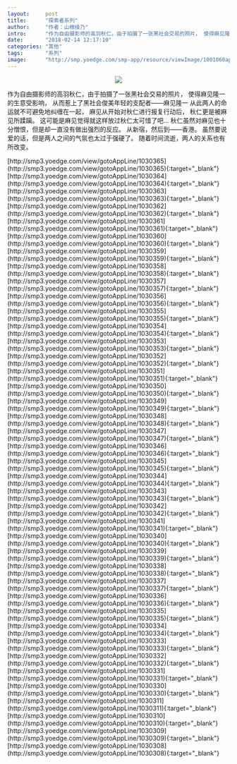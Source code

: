 ```yaml
---
layout:     post
title:      "探索者系列"
author:     "作者：山根绫乃"
intro:      "作为自由摄影师的高羽秋仁，由于拍摄了一张黑社会交易的照片， 使得麻见隆一的生意受影响， 从而惹上了黑社会俊美年轻的支配者——麻见隆一 从此两人的命运就不可避免地纠缠在一起， 麻见从开始对秋仁进行报复行动后， 秋仁更是被麻见所蹂躏。 这可能是麻见觉得就这样放过秋仁太可惜了吧… 秋仁虽然对麻见也十分憎恨，但是却一直没有做出强烈的反应。 从新宿，然后到——香港。 虽然要说爱的话，但是两人之间的气氛也太过于强硬了。 随着时间流逝，两人的关系也有所改变。"
date:       "2018-02-14 12:17:10"
categories: "其他"
tags:       "系列"
image:      "http://smp.yoedge.com/smp-app/resource/viewImage/1001060appline.png"
---
```

<div style="text-align: center">
<p><img src="http://smp.yoedge.com/smp-app/resource/viewImage/1001060appline.png"/></p>
</div>
<p class="post-meta">
<span>作为自由摄影师的高羽秋仁，由于拍摄了一张黑社会交易的照片， 使得麻见隆一的生意受影响， 从而惹上了黑社会俊美年轻的支配者——麻见隆一 从此两人的命运就不可避免地纠缠在一起， 麻见从开始对秋仁进行报复行动后， 秋仁更是被麻见所蹂躏。 这可能是麻见觉得就这样放过秋仁太可惜了吧… 秋仁虽然对麻见也十分憎恨，但是却一直没有做出强烈的反应。 从新宿，然后到——香港。 虽然要说爱的话，但是两人之间的气氛也太过于强硬了。 随着时间流逝，两人的关系也有所改变。</span>
</p>
[http://smp3.yoedge.com/view/gotoAppLine/1030365](http://smp3.yoedge.com/view/gotoAppLine/1030365){:target="_blank"}
[http://smp3.yoedge.com/view/gotoAppLine/1030364](http://smp3.yoedge.com/view/gotoAppLine/1030364){:target="_blank"}
[http://smp3.yoedge.com/view/gotoAppLine/1030363](http://smp3.yoedge.com/view/gotoAppLine/1030363){:target="_blank"}
[http://smp3.yoedge.com/view/gotoAppLine/1030362](http://smp3.yoedge.com/view/gotoAppLine/1030362){:target="_blank"}
[http://smp3.yoedge.com/view/gotoAppLine/1030361](http://smp3.yoedge.com/view/gotoAppLine/1030361){:target="_blank"}
[http://smp3.yoedge.com/view/gotoAppLine/1030360](http://smp3.yoedge.com/view/gotoAppLine/1030360){:target="_blank"}
[http://smp3.yoedge.com/view/gotoAppLine/1030359](http://smp3.yoedge.com/view/gotoAppLine/1030359){:target="_blank"}
[http://smp3.yoedge.com/view/gotoAppLine/1030358](http://smp3.yoedge.com/view/gotoAppLine/1030358){:target="_blank"}
[http://smp3.yoedge.com/view/gotoAppLine/1030357](http://smp3.yoedge.com/view/gotoAppLine/1030357){:target="_blank"}
[http://smp3.yoedge.com/view/gotoAppLine/1030356](http://smp3.yoedge.com/view/gotoAppLine/1030356){:target="_blank"}
[http://smp3.yoedge.com/view/gotoAppLine/1030355](http://smp3.yoedge.com/view/gotoAppLine/1030355){:target="_blank"}
[http://smp3.yoedge.com/view/gotoAppLine/1030354](http://smp3.yoedge.com/view/gotoAppLine/1030354){:target="_blank"}
[http://smp3.yoedge.com/view/gotoAppLine/1030353](http://smp3.yoedge.com/view/gotoAppLine/1030353){:target="_blank"}
[http://smp3.yoedge.com/view/gotoAppLine/1030352](http://smp3.yoedge.com/view/gotoAppLine/1030352){:target="_blank"}
[http://smp3.yoedge.com/view/gotoAppLine/1030351](http://smp3.yoedge.com/view/gotoAppLine/1030351){:target="_blank"}
[http://smp3.yoedge.com/view/gotoAppLine/1030350](http://smp3.yoedge.com/view/gotoAppLine/1030350){:target="_blank"}
[http://smp3.yoedge.com/view/gotoAppLine/1030349](http://smp3.yoedge.com/view/gotoAppLine/1030349){:target="_blank"}
[http://smp3.yoedge.com/view/gotoAppLine/1030348](http://smp3.yoedge.com/view/gotoAppLine/1030348){:target="_blank"}
[http://smp3.yoedge.com/view/gotoAppLine/1030347](http://smp3.yoedge.com/view/gotoAppLine/1030347){:target="_blank"}
[http://smp3.yoedge.com/view/gotoAppLine/1030346](http://smp3.yoedge.com/view/gotoAppLine/1030346){:target="_blank"}
[http://smp3.yoedge.com/view/gotoAppLine/1030345](http://smp3.yoedge.com/view/gotoAppLine/1030345){:target="_blank"}
[http://smp3.yoedge.com/view/gotoAppLine/1030344](http://smp3.yoedge.com/view/gotoAppLine/1030344){:target="_blank"}
[http://smp3.yoedge.com/view/gotoAppLine/1030343](http://smp3.yoedge.com/view/gotoAppLine/1030343){:target="_blank"}
[http://smp3.yoedge.com/view/gotoAppLine/1030342](http://smp3.yoedge.com/view/gotoAppLine/1030342){:target="_blank"}
[http://smp3.yoedge.com/view/gotoAppLine/1030341](http://smp3.yoedge.com/view/gotoAppLine/1030341){:target="_blank"}
[http://smp3.yoedge.com/view/gotoAppLine/1030340](http://smp3.yoedge.com/view/gotoAppLine/1030340){:target="_blank"}
[http://smp3.yoedge.com/view/gotoAppLine/1030339](http://smp3.yoedge.com/view/gotoAppLine/1030339){:target="_blank"}
[http://smp3.yoedge.com/view/gotoAppLine/1030338](http://smp3.yoedge.com/view/gotoAppLine/1030338){:target="_blank"}
[http://smp3.yoedge.com/view/gotoAppLine/1030337](http://smp3.yoedge.com/view/gotoAppLine/1030337){:target="_blank"}
[http://smp3.yoedge.com/view/gotoAppLine/1030336](http://smp3.yoedge.com/view/gotoAppLine/1030336){:target="_blank"}
[http://smp3.yoedge.com/view/gotoAppLine/1030335](http://smp3.yoedge.com/view/gotoAppLine/1030335){:target="_blank"}
[http://smp3.yoedge.com/view/gotoAppLine/1030334](http://smp3.yoedge.com/view/gotoAppLine/1030334){:target="_blank"}
[http://smp3.yoedge.com/view/gotoAppLine/1030333](http://smp3.yoedge.com/view/gotoAppLine/1030333){:target="_blank"}
[http://smp3.yoedge.com/view/gotoAppLine/1030332](http://smp3.yoedge.com/view/gotoAppLine/1030332){:target="_blank"}
[http://smp3.yoedge.com/view/gotoAppLine/1030331](http://smp3.yoedge.com/view/gotoAppLine/1030331){:target="_blank"}
[http://smp3.yoedge.com/view/gotoAppLine/1030330](http://smp3.yoedge.com/view/gotoAppLine/1030330){:target="_blank"}
[http://smp3.yoedge.com/view/gotoAppLine/1030311](http://smp3.yoedge.com/view/gotoAppLine/1030311){:target="_blank"}
[http://smp3.yoedge.com/view/gotoAppLine/1030310](http://smp3.yoedge.com/view/gotoAppLine/1030310){:target="_blank"}
[http://smp3.yoedge.com/view/gotoAppLine/1030309](http://smp3.yoedge.com/view/gotoAppLine/1030309){:target="_blank"}
[http://smp3.yoedge.com/view/gotoAppLine/1030308](http://smp3.yoedge.com/view/gotoAppLine/1030308){:target="_blank"}


